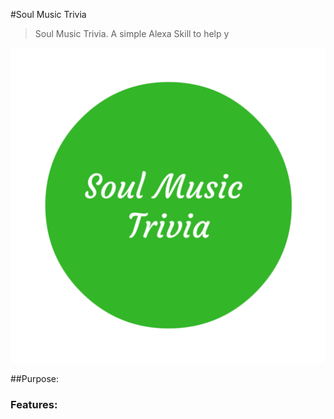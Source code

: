 #Soul Music Trivia

 
 > Soul Music Trivia. A simple Alexa Skill to help y
 
 ![Soul Music Trivia](img/soul-trivia512.png)
 
 ##Purpose:
 
 ### Features:
 